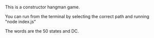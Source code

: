 This is a constructor hangman game.

You can run from the terminal by selecting the correct path and running "node index.js"

The words are the 50 states and DC.